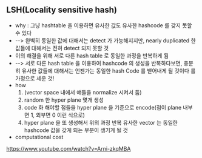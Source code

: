 ## LSH(Locality sensitive hash)
* why : 그냥 hashtable 을 이용하면 유사한 값도 유사한 hashcode 를 갖지 못할 수 있다
* --> 완벽히 동일한 값에 대해서는 detect 가 가능해지지만, nearly duplicated 한 값들에 대해서는 전혀 detect 되지 못할 것
* 이의 해결을 위해 서로 다른 hash table 로 동일한 과정을 반복하게 됨
* --> 서로 다른 hash table 을 이용하여 hashcode 의 생성을 반복하다보면, 충분히 유사한 값들에 대해서는 언젠가는 동일한 hash Code 를 밷어내게 될 것이다 를 가정으로 세운 것!
* how
	1. (vector space 내에서 얘들을 normalize 시켜서 둠)
	2. random 한 hyper plane 몇개 생성
	3. code 화 해야할 점들을 hyper plane 을 기준으로 encode(점이 plane 내부면 1, 외부면 0 이런 식으로)
	4. hyper plane 을 또 생성해서 위의 과정 반복
유사한 vector 는 동일한 hashcode 값을 갖게 되는 부분이 생기게 될 것
* computational cost

https://www.youtube.com/watch?v=Arni-zkqMBA